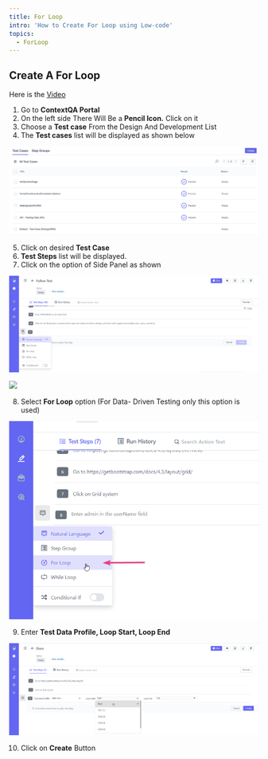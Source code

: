 ```yaml
---
title: For Loop
intro: 'How to Create For Loop using Low-code'
topics:
  - ForLoop
---
```


## Create A For Loop
Here is the [Video](https://youtu.be/GE3mEDiPO0k)

1. Go to **ContextQA Portal** 
2. On the left side There Will Be a **Pencil Icon.** Click on it 
3. Choose a **Test case** From the Design And Development List 
4. The **Test cases** list will be displayed as shown below

![](imgs/test-case-list.png)

5. Click on desired **Test Case**
6. **Test Steps** list will be displayed. 
7. Click on the option of Side Panel as shown

![](imgs/if-condition.png)

![](../image/Aspose.Words.d40f5b37-f30c-4c0e-a713-94a14d168e3f.037.png)

8. Select **For Loop** option (For Data- Driven Testing only this option is used)

![](imgs/for-loop-select.png)

9. Enter **Test Data Profile, Loop Start, Loop End** 

![](imgs/data-profile.png)

10. Click on **Create** Button 


